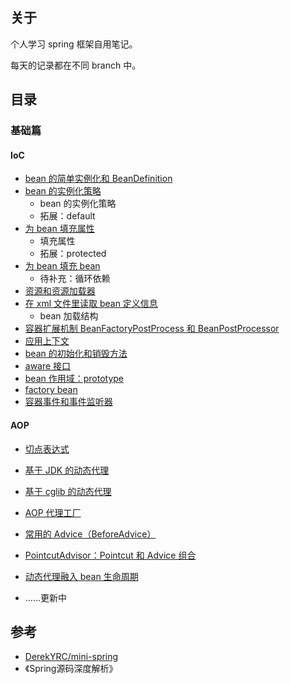 ## 关于

个人学习 spring 框架自用笔记。

每天的记录都在不同 branch 中。



## 目录



### 基础篇



#### IoC

* <a href=".\mini-spring-notes\bean-definition-registry.md">bean 的简单实例化和 BeanDefinition</a>
* <a href=".\mini-spring-notes\bean-instantiation-strategy.md">bean 的实例化策略</a>
    * bean 的实例化策略
    * 拓展：default
* <a href=".\mini-spring-notes\populate-bean-with-property-values.md">为 bean 填充属性</a>
    * 填充属性
    * 拓展：protected
* <a href=".\mini-spring-notes\populate-bean-with-bean.md">为 bean 填充 bean</a>
    * 待补充：循环依赖
* <a href=".\mini-spring-notes\resource-and-resource-loader.md">资源和资源加载器</a>
* <a href=".\mini-spring-notes\xml-file-define-bean.md">在 xml 文件里读取 bean 定义信息</a>
    * bean 加载结构
* <a href=".\mini-spring-notes\bean-factory-post-processor-and-bean-post-processor.md">容器扩展机制 BeanFactoryPostProcess 和 BeanPostProcessor</a>
* <a href=".\mini-spring-notes\application-context.md">应用上下文</a>
* <a href=".\mini-spring-notes\init-and-destory-method.md">bean 的初始化和销毁方法</a>
* <a href=".\mini-spring-notes\aware-interface.md">aware 接口</a>
* <a href=".\mini-spring-notes\prototype-bean.md">bean 作用域：prototype</a>
* <a href=".\mini-spring-notes\prototype-bean.md">factory bean</a>
* <a href=".\mini-spring-notes\event-and-event-listener.md">容器事件和事件监听器</a>



#### AOP

- <a href=".\mini-spring-notes\pointcut-expression.md">切点表达式</a>

- <a href=".\mini-spring-notes\jdk-dynamic-proxy.md">基于 JDK 的动态代理</a>

- <a href=".\mini-spring-notes\cglib-dynamic-proxy.md">基于 cglib 的动态代理</a>

- <a href=".\mini-spring-notes\proxy-factory.md">AOP 代理工厂</a>

- <a href=".\mini-spring-notes\common-advice.md">常用的 Advice（BeforeAdvice）</a>

- <a href=".\mini-spring-notes\pointcut-advisor.md">PointcutAdvisor：Pointcut 和 Advice 组合</a>

- <a href=".\mini-spring-notes\auto-proxy.md">动态代理融入 bean 生命周期</a>






- ……更新中





## 参考

- [DerekYRC/mini-spring](https://github.com/DerekYRC/mini-spring/tree/main)
- 《Spring源码深度解析》